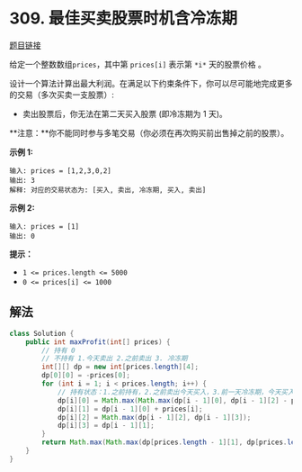 # 309. 最佳买卖股票时机含冷冻期

[题目链接](https://leetcode.cn/problems/best-time-to-buy-and-sell-stock-with-cooldown/)

给定一个整数数组`prices`，其中第 `prices[i]` 表示第 `*i*` 天的股票价格 。

设计一个算法计算出最大利润。在满足以下约束条件下，你可以尽可能地完成更多的交易（多次买卖一支股票）:

- 卖出股票后，你无法在第二天买入股票 (即冷冻期为 1 天)。

**注意：**你不能同时参与多笔交易（你必须在再次购买前出售掉之前的股票）。

**示例 1:**

```
输入: prices = [1,2,3,0,2]
输出: 3 
解释: 对应的交易状态为: [买入, 卖出, 冷冻期, 买入, 卖出]
```

**示例 2:**

```
输入: prices = [1]
输出: 0
```

**提示：**

- `1 <= prices.length <= 5000`
- `0 <= prices[i] <= 1000`

## 解法

```java
class Solution {
    public int maxProfit(int[] prices) {
        // 持有 0
        // 不持有 1.今天卖出 2.之前卖出 3. 冷冻期
        int[][] dp = new int[prices.length][4];
        dp[0][0] = -prices[0];
        for (int i = 1; i < prices.length; i++) {
            // 持有状态：1.之前持有，2.之前卖出今天买入，3.前一天冷冻期，今天买入
            dp[i][0] = Math.max(Math.max(dp[i - 1][0], dp[i - 1][2] - prices[i]), dp[i - 1][3] - prices[i]);
            dp[i][1] = dp[i - 1][0] + prices[i];
            dp[i][2] = Math.max(dp[i - 1][2], dp[i - 1][3]);
            dp[i][3] = dp[i - 1][1];
        }
        return Math.max(Math.max(dp[prices.length - 1][1], dp[prices.length - 1][2]), dp[prices.length - 1][3]);
    }
}
```

